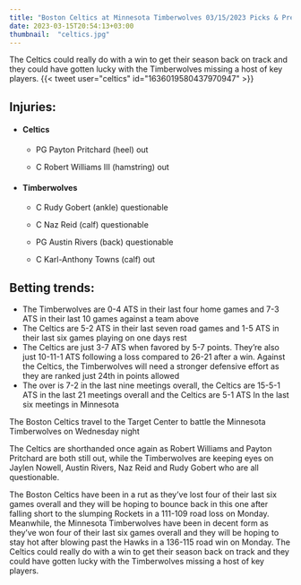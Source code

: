 ```yaml
---
title: "Boston Celtics at Minnesota Timberwolves 03/15/2023 Picks & Preview"
date: 2023-03-15T20:54:13+03:00
thumbnail:  "celtics.jpg"
---
```

The Celtics could really do with a win to get their season back on track and they could have gotten lucky with the Timberwolves missing a host of key players.<!--more-->
{{< tweet user="celtics" id="1636019580437970947" >}}
## Injuries:

  - #### Celtics

    - PG Payton Pritchard (heel) out

    - C Robert Williams III (hamstring) out

  - #### Timberwolves

    - C Rudy Gobert (ankle) questionable

    - C Naz Reid (calf) questionable

    - PG Austin Rivers (back) questionable

    - C Karl-Anthony Towns (calf) out

## Betting trends:

  - The Timberwolves are 0-4 ATS in their last four home games and 7-3 ATS in their last 10 games against a team above
  - The Celtics are 5-2 ATS in their last seven road games and 1-5 ATS in their last six games playing on one days rest
  - The Celtics are just 3-7 ATS when favored by 5-7 points. They’re also just 10-11-1 ATS following a loss compared to 26-21 after a win.
Against the Celtics, the Timberwolves will need a stronger defensive effort as they are ranked just 24th in points allowed
  - The over is 7-2 in the last nine meetings overall, the Celtics are 15-5-1 ATS in the last 21 meetings overall and the Celtics are 5-1 ATS In the last six meetings in Minnesota


The Boston Celtics travel to the Target Center to battle the Minnesota Timberwolves on Wednesday night

The Celtics are shorthanded once again as Robert Williams and Payton Pritchard are both still out, while the Timberwolves are keeping eyes on Jaylen Nowell, Austin Rivers, Naz Reid and Rudy Gobert who are all questionable.

The Boston Celtics have been in a rut as they’ve lost four of their last six games overall and they will be hoping to bounce back in this one after falling short to the slumping Rockets in a 111-109 road loss on Monday. Meanwhile, the Minnesota Timberwolves have been in decent form as they’ve won four of their last six games overall and they will be hoping to stay hot after blowing past the Hawks in a 136-115 road win on Monday. The Celtics could really do with a win to get their season back on track and they could have gotten lucky with the Timberwolves missing a host of key players.

